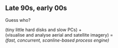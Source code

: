 ## Late 90s, early 00s

Guess who? 

(tiny little hard disks and slow PCs) +  
(visualise and analyse aerial and satellite imagery) =   
*(fast, concurrent, scanline-based process engine)* 

